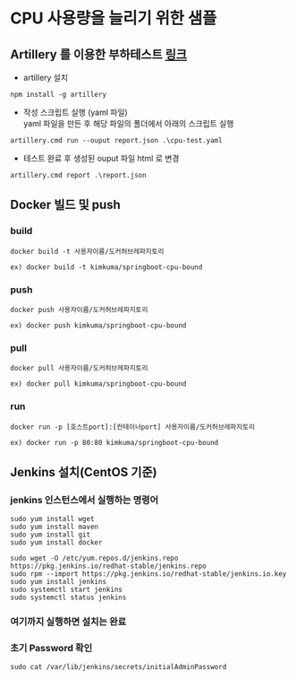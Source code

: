 # CPU 사용량을 늘리기 위한 샘플

## Artillery 를 이용한 부하테스트 [링크](https://artillery.io/)
- artillery 설치
```shell
npm install -g artillery
```
  

- 작성 스크립트 실행 (yaml 파일)  
 yaml 파일을 만든 후 해당 파일의 폴더에서 아래의 스크립트 실행

```shell
artillery.cmd run --ouput report.json .\cpu-test.yaml
```

- 테스트 완료 후 생성된 ouput 파일 html 로 변경
```shell
artillery.cmd report .\report.json
```

## Docker 빌드 및 push

### build
```shell
docker build -t 사용자이름/도커허브레파지토리

ex) docker build -t kimkuma/springboot-cpu-bound
```
### push
```shell
docker push 사용자이름/도커허브레파지토리

ex) docker push kimkuma/springboot-cpu-bound
```

### pull
```shell
docker pull 사용자이름/도커허브레파지토리

ex) docker pull kimkuma/springboot-cpu-bound
```

### run
```shell
docker run -p [호스트port]:[컨테이너port] 사용자이름/도커허브레파지토리

ex) docker run -p 80:80 kimkuma/springboot-cpu-bound
```

## Jenkins 설치(CentOS 기준)

### jenkins 인스턴스에서 실행하는 명령어
```shell
sudo yum install wget
sudo yum install maven
sudo yum install git
sudo yum install docker

sudo wget -O /etc/yum.repos.d/jenkins.repo https://pkg.jenkins.io/redhat-stable/jenkins.repo
sudo rpm --import https://pkg.jenkins.io/redhat-stable/jenkins.io.key
sudo yum install jenkins
sudo systemctl start jenkins
sudo systemctl status jenkins
```
### 여기까지 실행하면 설치는 완료
### 초기 Password 확인
```shell
sudo cat /var/lib/jenkins/secrets/initialAdminPassword
```


